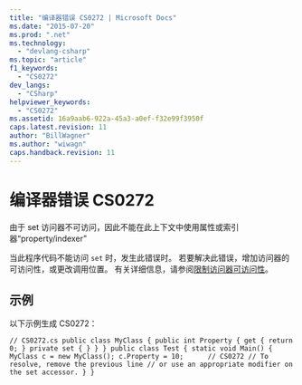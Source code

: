 ```yaml
---
title: "编译器错误 CS0272 | Microsoft Docs"
ms.date: "2015-07-20"
ms.prod: ".net"
ms.technology: 
  - "devlang-csharp"
ms.topic: "article"
f1_keywords: 
  - "CS0272"
dev_langs: 
  - "CSharp"
helpviewer_keywords: 
  - "CS0272"
ms.assetid: 16a9aab6-922a-45a3-a0ef-f32e99f3950f
caps.latest.revision: 11
author: "BillWagner"
ms.author: "wiwagn"
caps.handback.revision: 11
---
```

# 编译器错误 CS0272
由于 set 访问器不可访问，因此不能在此上下文中使用属性或索引器“property\/indexer”  
  
 当此程序代码不能访问 `set` 时，发生此错误时。 若要解决此错误，增加访问器的可访问性，或更改调用位置。 有关详细信息，请参阅[限制访问器可访问性](../../csharp/programming-guide/classes-and-structs/restricting-accessor-accessibility.md)。  
  
## 示例  
 以下示例生成 CS0272：  
  
```  
// CS0272.cs public class MyClass { public int Property { get { return 0; } private set { } } } public class Test { static void Main() { MyClass c = new MyClass(); c.Property = 10;      // CS0272 // To resolve, remove the previous line // or use an appropriate modifier on the set accessor. } }  
```